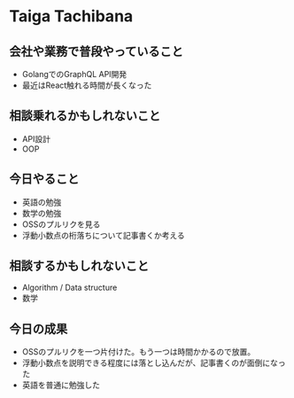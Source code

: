 # Taiga Tachibana

## 会社や業務で普段やっていること

- GolangでのGraphQL API開発
- 最近はReact触れる時間が長くなった

## 相談乗れるかもしれないこと

- API設計
- OOP

## 今日やること

- 英語の勉強
- 数学の勉強
- OSSのプルリクを見る
- 浮動小数点の桁落ちについて記事書くか考える

## 相談するかもしれないこと

- Algorithm / Data structure
- 数学

## 今日の成果

- OSSのプルリクを一つ片付けた。もう一つは時間かかるので放置。
- 浮動小数点を説明できる程度には落とし込んだが、記事書くのが面倒になった
- 英語を普通に勉強した
